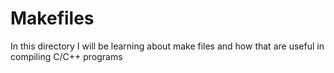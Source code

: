 # Makefiles

In this directory I will be learning about make files and how that are useful in compiling C/C++ programs
